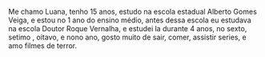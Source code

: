 Me chamo Luana, tenho 15 anos, estudo na escola estadual Alberto Gomes Veiga, e estou no 1 ano do ensino médio, antes dessa escola eu estudava na escola Doutor Roque Vernalha, e estudei la durante 4 anos, no sexto, setimo , oitavo, e nono ano, gosto muito de sair, comer, assistir series, e amo filmes de terror.
